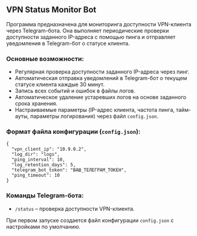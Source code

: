 


## VPN Status Monitor Bot
Программа предназначена для мониторинга доступности VPN-клиента через Telegram-бота. Она выполняет периодические проверки доступности заданного IP-адреса с помощью пинга и отправляет уведомления в Telegram-бот о статусе клиента.

### Основные возможности:

-   Регулярная проверка доступности заданного IP-адреса через пинг.
-   Автоматическая отправка уведомлений в Telegram-бот о текущем статусе клиента каждые 30 минут.
-   Запись всех событий и ошибок в файлы логов.
-   Автоматическое удаление устаревших логов на основе заданного срока хранения.    
-   Настраиваемые параметры (IP-адрес клиента, частота пинга, тайм-ауты, параметры логирования) через файл `config.json`.

 
### Формат файла конфигурации (`config.json`):
    {
      "vpn_client_ip": "10.9.0.2",
      "log_dir": "logs",
      "ping_interval": 10,
      "log_retention_days": 5,
      "telegram_bot_token": "ВАШ_ТЕЛЕГРАМ_ТОКЕН",
      "ping_timeout": 10
    } 

### Команды Telegram-бота:
-   `/status` – проверка доступности VPN-клиента.

При первом запуске создается файл конфигурации `config.json` с настройками по умолчанию.
